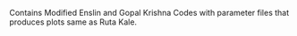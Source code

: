 Contains Modified Enslin and Gopal Krishna Codes with parameter files that produces plots same as Ruta Kale.

